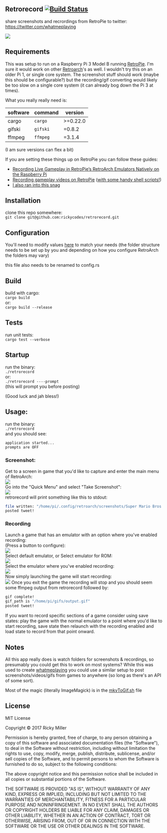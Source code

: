 ## Retrorecord [![Build Status](https://travis-ci.org/rickycodes/retrorecord.svg?branch=master)](https://travis-ci.org/rickycodes/retrorecord)

share screenshots and recrordings from RetroPie to twitter:  
https://twitter.com/whatmeplaying

<img src='https://i.imgur.com/38tFHBP.png' />

## Requirements
This was setup to run on a Raspberry Pi 3 Model B running [RetroPie](https://retropie.org.uk/). I'm sure it would work on other [Retroarch](https://www.retroarch.com/)'s as well. I wouldn't try this on an older Pi 1, or single core system. The screenshot stuff should work (maybe this should be configurable?) but the recording/gif converting would likely be too slow on a single core system (it can already bog down the Pi 3 at times).

What you really really need is:

| software    | command   | version  |
|-------------|-----------|----------|
| cargo       | `cargo`   | >=0.22.0 |
| gifski      | `gifski`  | =0.8.2   |
| ffmpeg      | `ffmpeg`  | =3.1.4   |

(I am sure versions can flex a bit)

If you are setting these things up on RetroPie you can follow these guides:

- [Recording Live Gameplay in RetroPie’s RetroArch Emulators Natively on the Raspberry Pi](https://retroresolution.com/2016/07/06/recording-live-gameplay-in-retropies-retroarch-emulators-natively-on-the-raspberry-pi/#li_before_proceeding)
- [Recording gameplay videos on RetroPie](https://www.artificialworlds.net/blog/2018/01/07/recording-gameplay-videos-on-retropie/) ([with some handy shell scripts!](https://github.com/andybalaam/retropie-recording))
- [I also ran into this snag](https://github.com/libretro/RetroArch/issues/5717#issuecomment-357494398)

## Installation
clone this repo somewhere:  
`git clone git@github.com:rickycodes/retrorecord.git`

## Configuration
You'll need to modify values [here](https://github.com/rickycodes/retrorecord/blob/master/src/config.rs.sample) to match your needs (the folder structure needs to be set up by you and depending on how you configure RetroArch the folders may vary)  

this file also needs to be renamed to config.rs

## Build
build with cargo:  
`cargo build`  
or:  
`cargo build --release`

## Tests
run unit tests:  
`cargo test --verbose`

## Startup
run the binary:  
`./retrorecord`  
or:  
`./retrorecord ----prompt`  
(this will prompt you before posting)

(Good luck and jah bless!)

## Usage:
run the binary:  
`./retrorecord`  
and you should see:  
```sh
application started...
prompts are OFF
```

### Screenshot:
Get to a screen in game that you'd like to capture and enter the main menu of RetroArch:  
<img src='https://i.imgur.com/a1ZUJ5X.png' />  
Go into the "Quick Menu" and select "Take Screenshot":  
<img src='https://i.imgur.com/eTQhxAQ.png' />  
retrorecord will print something like this to stdout:  
```sh
file written: "/home/pi/.config/retroarch/screenshots/Super Mario Bros 3 (U) (PRG 1)-180425-190211.png"
posted tweet!
```

### Recording
Launch a game that has an emulator with an option where you've enabled recording:  
(Press a button to configure):  
<img src='https://i.imgur.com/HUWeMCN.png' />  
Select default emulator, or Select emulator for ROM:  
<img src='https://i.imgur.com/XSoi1ay.png' />  
Select the emulator where you've enabled recording:  
<img src='https://i.imgur.com/SdaEb0D.png' />  
Now simply launching the game will start recording:  
<img src='https://i.imgur.com/5ktwgIQ.png' />
Once you exit the game the recording will stop and you should seem some ffmpeg output from retrorecord followed by:  
```sh
gif complete!
gif_path is "/home/pi/gifs/output.gif"
posted tweet!
```
If you want to record specific sections of a game consider using save states: play the game with the normal emulator to a point where you'd like to start recording, save state then relaunch with the recording enabled and load state to record from that point onward.

## Notes
All this app really does is watch folders for screenshots & recordings, so presumably you could get this to work on most systems? While this was used to create [whatmeplaying](https://twitter.com/whatmeplaying) you could use a similar setup to post screenshots/videos/gifs from games to anywhere (so long as there's an API of some sort).

Most of the magic (literally ImageMagick) is in the [mkvToGif.sh](https://github.com/rickycodes/retrorecord/blob/master/mkvToGif.sh) file

## License
MIT License

Copyright © 2017 Ricky Miller

Permission is hereby granted, free of charge, to any person obtaining a copy
of this software and associated documentation files (the "Software"), to deal
in the Software without restriction, including without limitation the rights
to use, copy, modify, merge, publish, distribute, sublicense, and/or sell
copies of the Software, and to permit persons to whom the Software is
furnished to do so, subject to the following conditions:

The above copyright notice and this permission notice shall be included in all
copies or substantial portions of the Software.

THE SOFTWARE IS PROVIDED "AS IS", WITHOUT WARRANTY OF ANY KIND, EXPRESS OR
IMPLIED, INCLUDING BUT NOT LIMITED TO THE WARRANTIES OF MERCHANTABILITY,
FITNESS FOR A PARTICULAR PURPOSE AND NONINFRINGEMENT. IN NO EVENT SHALL THE
AUTHORS OR COPYRIGHT HOLDERS BE LIABLE FOR ANY CLAIM, DAMAGES OR OTHER
LIABILITY, WHETHER IN AN ACTION OF CONTRACT, TORT OR OTHERWISE, ARISING FROM,
OUT OF OR IN CONNECTION WITH THE SOFTWARE OR THE USE OR OTHER DEALINGS IN THE
SOFTWARE.
